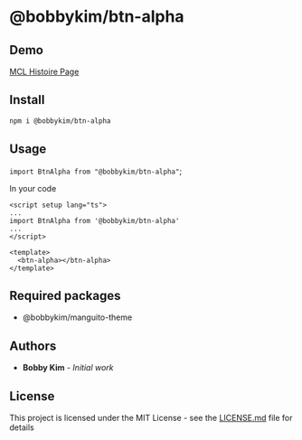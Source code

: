 # @bobbykim/btn-alpha

## Demo

[MCL Histoire Page](https://manguito-component-library.vercel.app/story/src-stories-components-button-button-story-vue?variantId=src-stories-components-button-button-story-vue-0)

## Install

```sh
npm i @bobbykim/btn-alpha
```

## Usage

`import BtnAlpha from "@bobbykim/btn-alpha"`;

In your code

```vue
<script setup lang="ts">
...
import BtnAlpha from '@bobbykim/btn-alpha'
...
</script>

<template>
  <btn-alpha></btn-alpha>
</template>
```

## Required packages

- @bobbykim/manguito-theme

## Authors

- **Bobby Kim** - _Initial work_

## License

This project is licensed under the MIT License - see the [LICENSE.md](./LICENSE.md) file for details
